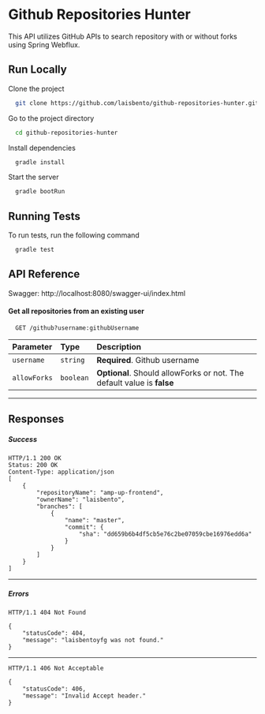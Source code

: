 # Github Repositories Hunter
This API utilizes GitHub APIs to search repository with or without forks using Spring Webflux.


## Run Locally

Clone the project

```bash
  git clone https://github.com/laisbento/github-repositories-hunter.git
```

Go to the project directory

```bash
  cd github-repositories-hunter
```

Install dependencies

```bash
  gradle install
```

Start the server

```bash
  gradle bootRun
```


## Running Tests

To run tests, run the following command

```bash
  gradle test
```


## API Reference

Swagger: http://localhost:8080/swagger-ui/index.html

#### Get all repositories from an existing user

```http
  GET /github?username:githubUsername
```

| Parameter  | Type     | Description                   |
| :--------  | :------- | :-------------------------    |
| `username` | `string` | **Required**. Github username |
| `allowForks` | `boolean` | **Optional**. Should allowForks or not. The default value is **false** |

----
## Responses

##### Success

    HTTP/1.1 200 OK
    Status: 200 OK
    Content-Type: application/json
    [
        {
            "repositoryName": "amp-up-frontend",
            "ownerName": "laisbento",
            "branches": [
                {
                    "name": "master",
                    "commit": {
                        "sha": "dd659b6b4df5cb5e76c2be07059cbe16976edd6a"
                    }
                }
            ]
        }
    ]
----
##### Errors

    HTTP/1.1 404 Not Found
    
    {
        "statusCode": 404,
        "message": "laisbentoyfg was not found."
    }

----

    HTTP/1.1 406 Not Acceptable
    
    {
        "statusCode": 406,
        "message": "Invalid Accept header."
    }

